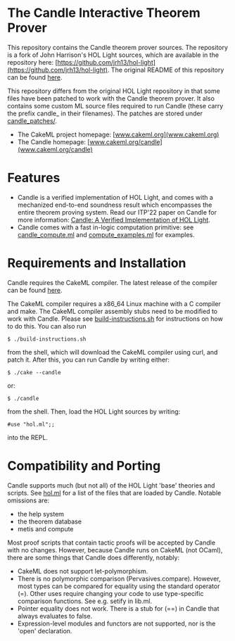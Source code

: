 # The Candle Interactive Theorem Prover

This repository contains the Candle theorem prover sources. The repository is a
fork of John Harrison's HOL Light sources, which are available in the repository
here: [https://github.com/jrh13/hol-light](https://github.com/jrh13/hol-light).
The original README of this repository can be found [here](README.hol-light).

This repository differs from the original HOL Light repository in that some
files have been patched to work with the Candle theorem prover. It also contains
some custom ML source files required to run Candle (these carry the prefix
candle_ in their filenames). The patches are stored under
[candle_patches/](candle_patches/).

- The CakeML project homepage: [www.cakeml.org](www.cakeml.org)
- The Candle homepage:         [www.cakeml.org/candle](www.cakeml.org/candle)

# Features

- Candle is a verified implementation of HOL Light, and comes with a mechanized
  end-to-end soundness result which encompasses the entire theorem proving system.
  Read our ITP'22 paper on Candle for more information: [Candle: A Verified Implementation of HOL Light](https://drops.dagstuhl.de/opus/volltexte/2022/16712/pdf/LIPIcs-ITP-2022-3.pdf).
- Candle comes with a fast in-logic computation primitive: see
  [candle_compute.ml](candle_compute.ml) and
  [compute_examples.ml](compute_examples.ml) for examples.

# Requirements and Installation

Candle requires the CakeML compiler. The latest release of the compiler can be
found [here](https://github.com/CakeML/cakeml/releases).

The CakeML compiler requires a x86_64 Linux machine with a C compiler and make.
The CakeML compiler assembly stubs need to be modified to work with Candle.
Please see [build-instructions.sh](build-instructions.sh) for instructions on
how to do this. You can also run

    $ ./build-instructions.sh

from the shell, which will download the CakeML compiler using curl, and patch
it. After this, you can run Candle by writing either:

    $ ./cake --candle

or:

    $ ./candle

from the shell. Then, load the HOL Light sources by writing:

    #use "hol.ml";;

into the REPL.

# Compatibility and Porting

Candle supports much (but not all) of the HOL Light 'base' theories and scripts.
See [hol.ml](hol.ml) for a list of the files that are loaded by Candle. Notable
omissions are:

- the help system
- the theorem database
- metis and compute

Most proof scripts that contain tactic proofs will be accepted by Candle with no
changes. However, because Candle runs on CakeML (not OCaml), there are some
things that Candle does differently, notably:

- CakeML does not support let-polymorphism.
- There is no polymorphic comparison (Pervasives.compare). However, most types
  can be compared for equality using the standard operator (=). Other uses
  require changing your code to use type-specific comparison functions. See e.g.
  setify in lib.ml.
- Pointer equality does not work. There is a stub for (==) in Candle that always
  evaluates to false.
- Expression-level modules and functors are not supported, nor is the 'open'
  declaration.


